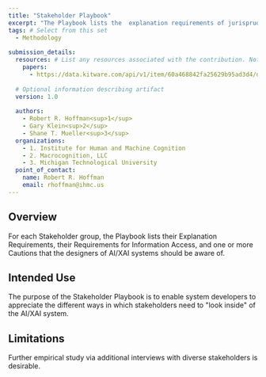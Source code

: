 ```yaml
---
title: "Stakeholder Playbook"
excerpt: "The Playbook lists the  explanation requirements of jurisprudence professionals, Contracting Officers, Procurement Officers, Program Managers, Development Team Leaders, System Integrators, System evaluators, policy makers, and trainers."
tags: # Select from this set
  - Methodology
   
submission_details:
  resources: # List any resources associated with the contribution. Not all sections are required
    papers:
      - https://data.kitware.com/api/v1/item/60a468842fa25629b95ad3d4/download?contentDisposition=inline
   
  # Optional information describing artifact
  version: 1.0
   
  authors:
    - Robert R. Hoffman<sup>1</sup>
    - Gary Klein<sup>2</sup>
    - Shane T. Mueller<sup>3</sup>
  organizations:
    - 1. Institute for Human and Machine Cognition
    - 2. Macrocognition, LLC
    - 3. Michigan Technological University
  point_of_contact:
    name: Robert R. Hoffman
    email: rhoffman@ihmc.us
---
```

   
## Overview
For each Stakeholder group, the Playbook lists their Explanation Requirements, their Requirements for Information Access, and one or more Cautions that the designers of AI/XAI systems should be aware of.

## Intended Use
The purpose of the Stakeholder Playbook is to enable system developers to appreciate the different ways in which stakeholders need to "look inside" of the AI/XAI system.

## Limitations
Further empirical study via additional interviews with diverse stakeholders is desirable.
